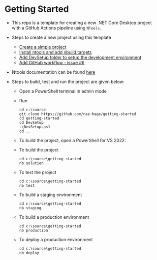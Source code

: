 # Getting Started
- This repo is a template for creating a new .NET Core Desktop project with a GitHub Actions pipeline using `NTools`.

- Steps to create a new project using this template
  - [Create a simple project](docs/01-first-steps.md)
  - [Install ntools and add nbuild.targets](docs/02-nbuild.targets.md)
  - [Add DevSetup folder to setup the development environment](docs/03-dev-setup.md)
  - [Add GitHub workflow - issue #6](https://github.com/naz-hage/getting-started/issues/6)


- Ntools documentation can be found [here](https://naz-hage.github.io/ntools/)
- Steps to build, test and run the project are given below:
  - Open a PowerShell terminal in admin mode
  - Run 
    ```shell
    cd c:\source
    git clone https://github.com/naz-hage/getting-started
    cd getting-started
    cd DevSetup
    .\DevSetup.ps1
    cd ..
    ```
  - To build the project, open a PowerShell for VS 2022:
  - To build the project
    ```shell
    cd c:\source\getting-started
    nb solution
    ```
  - To test the project
    ```shell
    cd c:\source\getting-started
    nb test
    ```
  - To build a staging environment
    ```shell
    cd c:\source\getting-started
    nb staging
    ```
  
  - To build a production environment
    ```shell
    cd c:\source\getting-started
    nb production
    ```
  - To deploy a production environment
    ```shell
    cd c:\source\getting-started
    nb deploy
    ```
